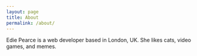 ```yaml
---
layout: page
title: About
permalink: /about/
---
```


Edie Pearce is a web developer based in London, UK. She likes cats, video games, and memes.
